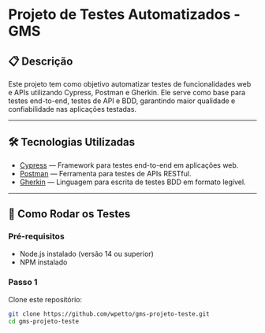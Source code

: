 # Projeto de Testes Automatizados - GMS

## 📋 Descrição

Este projeto tem como objetivo automatizar testes de funcionalidades web e APIs utilizando Cypress, Postman e Gherkin. Ele serve como base para testes end-to-end, testes de API e BDD, garantindo maior qualidade e confiabilidade nas aplicações testadas.

---

## 🛠 Tecnologias Utilizadas

- [Cypress](https://www.cypress.io/) — Framework para testes end-to-end em aplicações web.  
- [Postman](https://www.postman.com/) — Ferramenta para testes de APIs RESTful.  
- [Gherkin](https://cucumber.io/docs/gherkin/) — Linguagem para escrita de testes BDD em formato legível.

---
## 🚀 Como Rodar os Testes

### Pré-requisitos

- Node.js instalado (versão 14 ou superior)  
- NPM instalado  

### Passo 1

Clone este repositório:  
```bash
git clone https://github.com/wpetto/gms-projeto-teste.git
cd gms-projeto-teste

